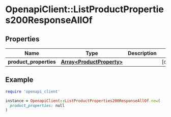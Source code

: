# OpenapiClient::ListProductProperties200ResponseAllOf

## Properties

| Name | Type | Description | Notes |
| ---- | ---- | ----------- | ----- |
| **product_properties** | [**Array&lt;ProductProperty&gt;**](ProductProperty.md) |  | [optional] |

## Example

```ruby
require 'openapi_client'

instance = OpenapiClient::ListProductProperties200ResponseAllOf.new(
  product_properties: null
)
```

